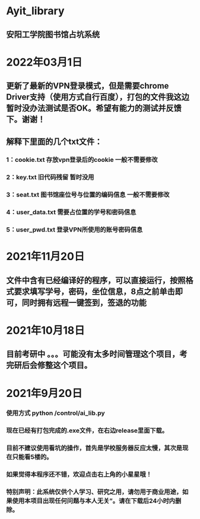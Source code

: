 # Ayit_library
## 安阳工学院图书馆占坑系统
 
# 2022年03月1日
## 更新了最新的VPN登录模式，但是需要chrome Driver支持（使用方式自行百度），打包的文件我这边暂时没办法测试是否OK。希望有能力的测试并反馈下。谢谢！
## 解释下里面的几个txt文件：
### 1：cookie.txt    存放vpn登录后的cookie 一般不需要修改
### 2：key.txt       旧代码残留  暂时没用
### 3：seat.txt      图书馆座位号与位置的编码信息  一般不需要修改
### 4：user_data.txt 需要占位置的学号和密码信息 
### 5：user_pwd.txt  登录VPN所使用的账号密码信息


# 2021年11月20日
## 文件中含有已经编译好的程序，可以直接运行，按照格式要求填写学号，密码，坐位信息，8点之前单击即可，同时拥有远程一键签到，签退的功能

# 2021年10月18日
## 目前考研中  。。。可能没有太多时间管理这个项目，考完研后会修整这个项目。


# 2021年9月20日
### 使用方式 python /control/ai_lib.py
### 现在已经有打包完成的.exe文件，在右边release里面下载。
### 目前不建议使用看坑的操作，首先是学校服务器反应太慢，其次是现在只能看5楼的。
### 如果觉得本程序还不错，欢迎点击右上角的小星星哦！




### 特别声明：此系统仅供个人学习、研究之用，请勿用于商业用途，如果使用本项目出现任何问题与本人无关”。请在下载后24小时内删除。
